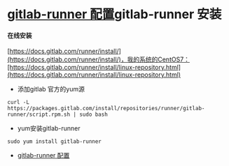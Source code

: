 # [gitlab-runner 配置](/gitlabpei-zhi-gitlab-runner/gitlab-runner-pei-zhi.md)gitlab-runner 安装

#### 在线安装

[https://docs.gitlab.com/runner/install/](https://docs.gitlab.com/runner/install/)，我的系统的CentOS7：[https://docs.gitlab.com/runner/install/linux-repository.html](https://docs.gitlab.com/runner/install/linux-repository.html)

* 添加gitlab 官方的yum源

```
curl -L https://packages.gitlab.com/install/repositories/runner/gitlab-runner/script.rpm.sh | sudo bash
```

* yum安装gitlab-runner

```
sudo yum install gitlab-runner
```

* [gitlab-runner 配置](/gitlabpei-zhi-gitlab-runner/gitlab-runner-pei-zhi.md)




